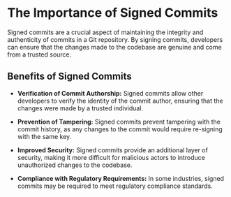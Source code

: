 # The Importance of Signed Commits

Signed commits are a crucial aspect of maintaining the integrity and authenticity of commits in a Git repository. By signing commits, developers can ensure that the changes made to the codebase are genuine and come from a trusted source.

## Benefits of Signed Commits

* __Verification of Commit Authorship:__ Signed commits allow other developers to verify the identity of the commit author, ensuring that the changes were made by a trusted individual.

* __Prevention of Tampering:__ Signed commits prevent tampering with the commit history, as any changes to the commit would require re-signing with the same key.

* __Improved Security:__ Signed commits provide an additional layer of security, making it more difficult for malicious actors to introduce unauthorized changes to the codebase.

* __Compliance with Regulatory Requirements:__ In some industries, signed commits may be required to meet regulatory compliance standards.
